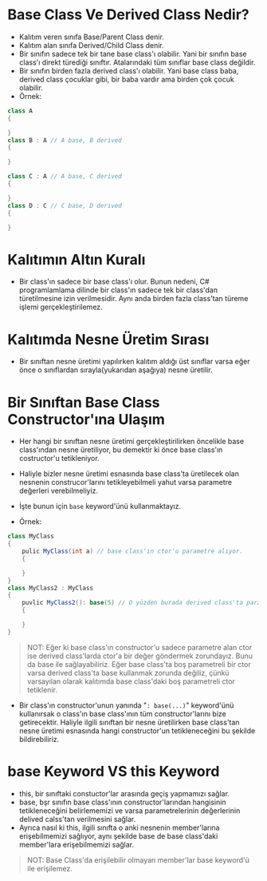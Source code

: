 # **Base Class Ve Derived Class Nedir?**

- Kalıtım veren sınıfa Base/Parent Class denir.
- Kalıtım alan sınıfa Derived/Child Class denir.
- Bir sınıfın sadece tek bir tane base class'ı olabilir. Yani bir sınıfın base class'ı direkt türediği sınıftır. Atalarındaki tüm sınıflar base class değildir.
- Bir sınıfın birden fazla derived class'ı olabilir. Yani base class baba, derived class çocuklar gibi, bir baba vardır ama birden çok çocuk olabilir.
- Örnek:

```csharp
class A
{

}
class B : A // A base, B derived
{

}

class C : A // A base, C derived
{

}
class D : C // C base, D derived
{

}

```

# **Kalıtımın Altın Kuralı**

- Bir class'ın sadece bir base class'ı olur. Bunun nedeni, C# programlamlama dilinde bir class'ın sadece tek bir class'dan türetilmesine izin verilmesidir. Aynı anda birden fazla class'tan türeme işlemi gerçekleştirilemez.

# **Kalıtımda Nesne Üretim Sırası**

- Bir sınıftan nesne üretimi yapılırken kalıtım aldığı üst sınıflar varsa eğer önce o sınıflardan sırayla(yukarıdan aşağıya) nesne üretilir.

# **Bir Sınıftan Base Class Constructor'ına Ulaşım**

- Her hangi bir sınıftan nesne üretimi gerçekleştirilirken öncelikle base class'ından nesne üretiliyor, bu demektir ki önce base class'ın costructor'u tetikleniyor.
- Haliyle bizler nesne üretimi esnasında base class'ta üretilecek olan nesnenin construcor'larını tetikleyebilmeli yahut varsa parametre değerleri verebilmeliyiz.
- İşte bunun için `base` keyword'ünü kullanmaktayız.

- Örnek:

```csharp
class MyClass
{
    pulic MyClass(int a) // base class'ın ctor'u parametre alıyor.
    {

    }
}
class MyClass2 : MyClass
{
    puvlic MyClass2(): base(5) // O yüzden burada derived class'ta parametreyi base ile gönderdik.
    {

    }
}
```

> NOT:
> Eğer ki base class'ın constructor'u sadece parametre alan ctor ise derived class'larda ctor'a bir değer göndermek zorundayız. Bunu da base ile sağlayabiliriz. Eğer base class'ta boş parametreli bir ctor varsa derived class'ta base kullanmak zorunda değiliz, çünkü varsayılan olarak kalıtımda base class'daki boş parametreli ctor tetiklenir.

- Bir class'ın constructor'unun yanında "`: base(...)`" keyword'ünü kullanırsak o class'ın base class'ının tüm constructor'larını bize getirecektir. Haliyle ilgili sınıftan bir nesne üretilirken base class'tan nesne üretimi esnasında hangi constructor'un tetikleneceğini bu şekilde bildirebiliriz.

# **base Keyword VS this Keyword**

- this, bir sınıftaki constuctor'lar arasında geçiş yapmamızı sağlar.
- base, bşr sınıfın base class'ının constructor'larından hangisinin tetikleneceğini belirlememizi ve varsa parametrelerinin değerlerinin delived calss'tan verilmesini sağlar.
- Ayrıca nasıl ki this, ilgili sınıfta o anki nesnenin member'larına erişebilmemizi sağlıyor, aynı şekilde base de base class'daki member'lara erişebilmemizi sağlar.

> NOT:
> Base Class'da erişilebilir olmayan member'lar base keyword'ü ile erişilemez.
